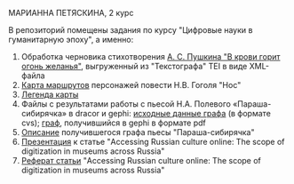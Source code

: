 МАРИАННА ПЕТЯСКИНА, 2 курс


В репозиторий помещены задания по курсу "Цифровые науки в гуманитарную эпоху", а именно:

1. Обработка черновика стихотворения [А. С. Пушкина "В крови горит огонь желанья"](https://github.com/petyaskina/mariana/blob/master/В%20крови%20горит%20огонь%20желанья.xml), выгруженный из "Текстографа" TEI в виде XML-файла
2. [Карта маршрутов](https://github.com/petyaskina/mariana/blob/master/КартаНос.geojson) персонажей повести Н.В. Гоголя "Нос"
3. [Легенда карты](https://github.com/petyaskina/mariana/blob/master/Легенда%20карты.md)
4. Файлы с результатами работы с пьесой Н.А. Полевого «Параша-сибирячка» в dracor и gephi: [исходные данные графа](https://github.com/petyaskina/mariana/blob/master/Параша-сибирячка.csv) (в формате cvs); [граф](https://github.com/petyaskina/mariana/blob/master/Параша-сибирячка.pdf), получившийся в gephi в формате pdf
5. [Описание](https://github.com/petyaskina/mariana/blob/master/Описание%20графа%20%22Параша-сибирячка%22.md) получившегося графа пьесы "Параша-сибирячка"
6. [Презентация](https://github.com/petyaskina/mariana/blob/master/Презентация%20Accessing%20Russian%20culture%20online.pdf) к статье "Accessing Russian culture online: The scope of digitization in museums across Russia"
7. [Реферат статьи](https://github.com/petyaskina/mariana/blob/master/Реферат%20Accessing%20Russian%20culture%20online.md) "Accessing Russian culture online: The scope of digitization in museums across Russia"


